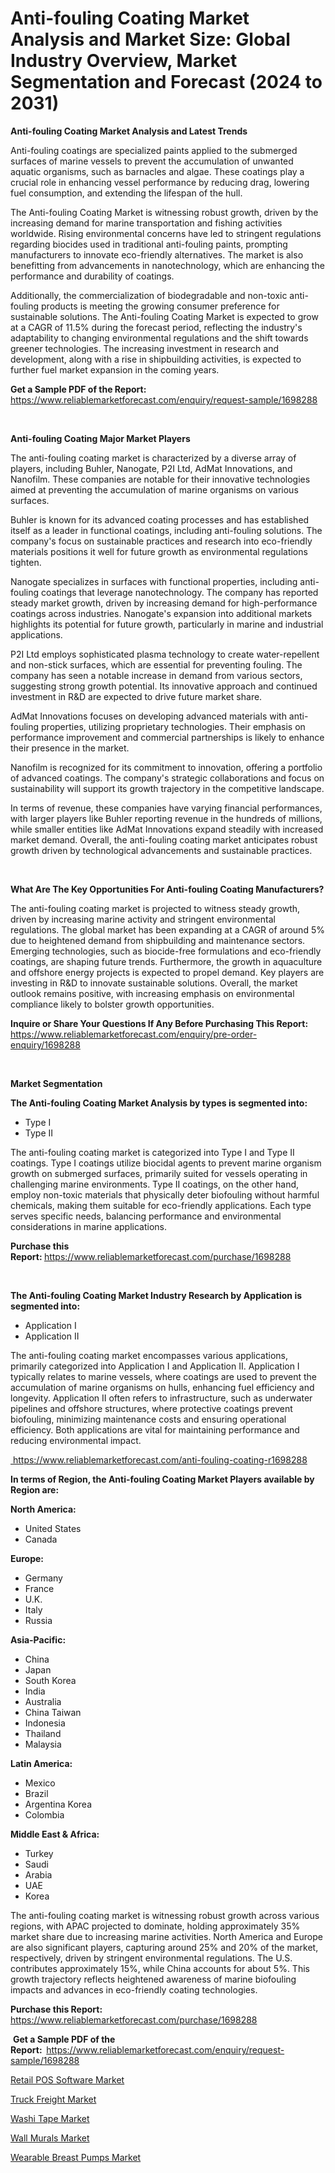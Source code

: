 <p><h1>Anti-fouling Coating Market Analysis and Market Size: Global Industry Overview, Market Segmentation and Forecast (2024 to 2031)</h1></p><p><strong>Anti-fouling Coating Market Analysis and Latest Trends</strong></p>
<p><p>Anti-fouling coatings are specialized paints applied to the submerged surfaces of marine vessels to prevent the accumulation of unwanted aquatic organisms, such as barnacles and algae. These coatings play a crucial role in enhancing vessel performance by reducing drag, lowering fuel consumption, and extending the lifespan of the hull.</p><p>The Anti-fouling Coating Market is witnessing robust growth, driven by the increasing demand for marine transportation and fishing activities worldwide. Rising environmental concerns have led to stringent regulations regarding biocides used in traditional anti-fouling paints, prompting manufacturers to innovate eco-friendly alternatives. The market is also benefitting from advancements in nanotechnology, which are enhancing the performance and durability of coatings.</p><p>Additionally, the commercialization of biodegradable and non-toxic anti-fouling products is meeting the growing consumer preference for sustainable solutions. The Anti-fouling Coating Market is expected to grow at a CAGR of 11.5% during the forecast period, reflecting the industry's adaptability to changing environmental regulations and the shift towards greener technologies. The increasing investment in research and development, along with a rise in shipbuilding activities, is expected to further fuel market expansion in the coming years.</p></p>
<p><strong>Get a Sample PDF of the Report:&nbsp;</strong> <a href="https://www.reliablemarketforecast.com/enquiry/request-sample/1698288?utm_campaign=1159&utm_medium=2&utm_source=Github&utm_content=ia&utm_term=18112024&utm_id=anti-fouling-coating">https://www.reliablemarketforecast.com/enquiry/request-sample/1698288</a></p>
<p>&nbsp;</p>
<p><strong>Anti-fouling Coating Major Market Players</strong></p>
<p><p>The anti-fouling coating market is characterized by a diverse array of players, including Buhler, Nanogate, P2I Ltd, AdMat Innovations, and Nanofilm. These companies are notable for their innovative technologies aimed at preventing the accumulation of marine organisms on various surfaces.</p><p>Buhler is known for its advanced coating processes and has established itself as a leader in functional coatings, including anti-fouling solutions. The company's focus on sustainable practices and research into eco-friendly materials positions it well for future growth as environmental regulations tighten.</p><p>Nanogate specializes in surfaces with functional properties, including anti-fouling coatings that leverage nanotechnology. The company has reported steady market growth, driven by increasing demand for high-performance coatings across industries. Nanogate's expansion into additional markets highlights its potential for future growth, particularly in marine and industrial applications.</p><p>P2I Ltd employs sophisticated plasma technology to create water-repellent and non-stick surfaces, which are essential for preventing fouling. The company has seen a notable increase in demand from various sectors, suggesting strong growth potential. Its innovative approach and continued investment in R&D are expected to drive future market share.</p><p>AdMat Innovations focuses on developing advanced materials with anti-fouling properties, utilizing proprietary technologies. Their emphasis on performance improvement and commercial partnerships is likely to enhance their presence in the market.</p><p>Nanofilm is recognized for its commitment to innovation, offering a portfolio of advanced coatings. The company's strategic collaborations and focus on sustainability will support its growth trajectory in the competitive landscape.</p><p>In terms of revenue, these companies have varying financial performances, with larger players like Buhler reporting revenue in the hundreds of millions, while smaller entities like AdMat Innovations expand steadily with increased market demand. Overall, the anti-fouling coating market anticipates robust growth driven by technological advancements and sustainable practices.</p></p>
<p>&nbsp;</p>
<p><strong>What Are The Key Opportunities For Anti-fouling Coating Manufacturers?</strong></p>
<p><p>The anti-fouling coating market is projected to witness steady growth, driven by increasing marine activity and stringent environmental regulations. The global market has been expanding at a CAGR of around 5% due to heightened demand from shipbuilding and maintenance sectors. Emerging technologies, such as biocide-free formulations and eco-friendly coatings, are shaping future trends. Furthermore, the growth in aquaculture and offshore energy projects is expected to propel demand. Key players are investing in R&D to innovate sustainable solutions. Overall, the market outlook remains positive, with increasing emphasis on environmental compliance likely to bolster growth opportunities.</p></p>
<p><strong>Inquire or Share Your Questions If Any Before Purchasing This Report:</strong> <a href="https://www.reliablemarketforecast.com/enquiry/pre-order-enquiry/1698288?utm_campaign=1159&utm_medium=2&utm_source=Github&utm_content=ia&utm_term=18112024&utm_id=anti-fouling-coating">https://www.reliablemarketforecast.com/enquiry/pre-order-enquiry/1698288</a></p>
<p>&nbsp;</p>
<p><strong>Market Segmentation</strong></p>
<p><strong>The Anti-fouling Coating Market Analysis by types is segmented into:</strong></p>
<p><ul><li>Type I</li><li>Type II</li></ul></p>
<p><p>The anti-fouling coating market is categorized into Type I and Type II coatings. Type I coatings utilize biocidal agents to prevent marine organism growth on submerged surfaces, primarily suited for vessels operating in challenging marine environments. Type II coatings, on the other hand, employ non-toxic materials that physically deter biofouling without harmful chemicals, making them suitable for eco-friendly applications. Each type serves specific needs, balancing performance and environmental considerations in marine applications.</p></p>
<p><strong>Purchase this Report:&nbsp;</strong><a href="https://www.reliablemarketforecast.com/purchase/1698288?utm_campaign=1159&utm_medium=2&utm_source=Github&utm_content=ia&utm_term=18112024&utm_id=anti-fouling-coating">https://www.reliablemarketforecast.com/purchase/1698288</a></p>
<p>&nbsp;</p>
<p><strong>The Anti-fouling Coating Market Industry Research by Application is segmented into:</strong></p>
<p><ul><li>Application I</li><li>Application II</li></ul></p>
<p><p>The anti-fouling coating market encompasses various applications, primarily categorized into Application I and Application II. Application I typically relates to marine vessels, where coatings are used to prevent the accumulation of marine organisms on hulls, enhancing fuel efficiency and longevity. Application II often refers to infrastructure, such as underwater pipelines and offshore structures, where protective coatings prevent biofouling, minimizing maintenance costs and ensuring operational efficiency. Both applications are vital for maintaining performance and reducing environmental impact.</p></p>
<p><a href="https://www.reliablemarketforecast.com/anti-fouling-coating-r1698288?utm_campaign=1159&utm_medium=2&utm_source=Github&utm_content=ia&utm_term=18112024&utm_id=anti-fouling-coating">&nbsp;https://www.reliablemarketforecast.com/anti-fouling-coating-r1698288</a></p>
<p><strong>In terms of Region, the Anti-fouling Coating Market Players available by Region are:</strong></p>
<p>
    <p> <strong> North America: </strong>
        <ul>
            <li>United States</li>
            <li>Canada</li>
        </ul>
        </p> 
    <p> <strong> Europe: </strong>
        <ul>
            <li>Germany</li>
            <li>France</li>
            <li>U.K.</li>
            <li>Italy</li>
            <li>Russia</li>
        </ul>
        </p> 
    <p> <strong> Asia-Pacific: </strong>
        <ul>
            <li>China</li>
            <li>Japan</li>
            <li>South Korea</li>
            <li>India</li>
            <li>Australia</li>
            <li>China Taiwan</li>
            <li>Indonesia</li>
            <li>Thailand</li>
            <li>Malaysia</li>
        </ul>
        </p> 
    <p> <strong> Latin America: </strong>
        <ul>
            <li>Mexico</li>
            <li>Brazil</li>
            <li>Argentina Korea</li>
            <li>Colombia</li>
        </ul>
        </p> 
    <p> <strong> Middle East & Africa: </strong>
        <ul>
            <li>Turkey</li>
            <li>Saudi</li>
            <li>Arabia</li>
            <li>UAE</li>
            <li>Korea</li>
        </ul>
    </p>
    </p>
<p><p>The anti-fouling coating market is witnessing robust growth across various regions, with APAC projected to dominate, holding approximately 35% market share due to increasing marine activities. North America and Europe are also significant players, capturing around 25% and 20% of the market, respectively, driven by stringent environmental regulations. The U.S. contributes approximately 15%, while China accounts for about 5%. This growth trajectory reflects heightened awareness of marine biofouling impacts and advances in eco-friendly coating technologies.</p></p>
<p><strong>Purchase this Report: </strong><a href="https://www.reliablemarketforecast.com/purchase/1698288?utm_campaign=1159&utm_medium=2&utm_source=Github&utm_content=ia&utm_term=18112024&utm_id=anti-fouling-coating">https://www.reliablemarketforecast.com/purchase/1698288</a></p>
<p>&nbsp;<strong>Get a Sample PDF of the Report:&nbsp;&nbsp;</strong><a href="https://www.reliablemarketforecast.com/enquiry/request-sample/1698288?utm_campaign=1159&utm_medium=2&utm_source=Github&utm_content=ia&utm_term=18112024&utm_id=anti-fouling-coating">https://www.reliablemarketforecast.com/enquiry/request-sample/1698288</a></p>
<p><strong></strong></p>
<p><p><a href="https://issuu.com/reportprime-2/docs/retail-pos-software-market-size-203_bcd2d959abc02b?utm_campaign=1159&utm_medium=2&utm_source=Github&utm_content=ia&utm_term=18112024&utm_id=anti-fouling-coating">Retail POS Software Market</a></p><p><a href="https://issuu.com/reportprime-2/docs/truck-freight-market-size-2030.pptx_b36d57f0479d2a?utm_campaign=1159&utm_medium=2&utm_source=Github&utm_content=ia&utm_term=18112024&utm_id=anti-fouling-coating">Truck Freight Market</a></p><p><a href="https://www.linkedin.com/pulse/washi-tape-market-pulse-45-expansion-blueprint-2024-2031-sgbze?utm_campaign=1159&utm_medium=2&utm_source=Github&utm_content=ia&utm_term=18112024&utm_id=anti-fouling-coating">Washi Tape Market</a></p><p><a href="https://www.linkedin.com/pulse/wall-murals-mosaic-piecing-together-global-market-dynamics-qafie?utm_campaign=1159&utm_medium=2&utm_source=Github&utm_content=ia&utm_term=18112024&utm_id=anti-fouling-coating">Wall Murals Market</a></p><p><a href="https://www.linkedin.com/pulse/comprehensive-wearable-breast-pumps-market-report-regional-vpmde?utm_campaign=1159&utm_medium=2&utm_source=Github&utm_content=ia&utm_term=18112024&utm_id=anti-fouling-coating">Wearable Breast Pumps Market</a></p></p>